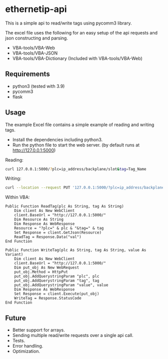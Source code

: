 # ethernetip-api

This is a simple api to read/write tags using pycomm3 library. 

The excel file uses the following for an easy setup of the api requests and json constructing and parsing.
- VBA-tools/VBA-Web
- VBA-tools/VBA-JSON
- VBA-tools/VBA-Dictionary (Included with VBA-tools/VBA-Web)

## Requirements

- python3 (tested with 3.9)
- pycomm3
- flask

## Usage

The example Excel file contains a simple example of reading and writing tags.

- Install the dependencies including python3.
- Run the python file to start the web server. (by default runs at http://127.0.0.1:5000)

Reading:
```bash
curl 127.0.0.1:5000/?plc=ip_address/backplane/slot&tag=Tag_Name
```
Writing:
```bash
curl --location --request PUT '127.0.0.1:5000/?plc=ip_address/backplane/slot&tag=Tag_Name&value=0'
```


Within VBA:
```vba
Public Function ReadTag(plc As String, tag As String)
    Dim client As New WebClient
    client.BaseUrl = "http://127.0.0.1:5000/"
    Dim Resource As String
    Dim Response As WebResponse
    Resource = "?plc=" & plc & "&tag=" & tag
    Set Response = client.GetJson(Resource)
    ReadTag = Response.Data("val")
End Function

Public Function WriteTag(plc As String, tag As String, value As Variant)
    Dim client As New WebClient
    client.BaseUrl = "http://127.0.0.1:5000/"
    Dim put_obj As New WebRequest
    put_obj.Method = HttpPut
    put_obj.AddQuerystringParam "plc", plc
    put_obj.AddQuerystringParam "tag", tag
    put_obj.AddQuerystringParam "value", value
    Dim Response As WebResponse
    Set Response = client.Execute(put_obj)
    WriteTag = Response.StatusCode
End Function
```



## Future

- Better support for arrays.
- Sending multiple read/write requests over a single api call.
- Tests.
- Error handling.
- Optimization.
